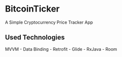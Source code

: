 # BitcoinTicker
A Simple Cryptocurrency Price Tracker App

## Used Technologies
MVVM - Data Binding - Retrofit - Glide - RxJava - Room
